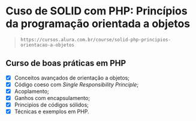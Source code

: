 # Cuso de SOLID com PHP: Princípios da programação orientada a objetos
>  `https://cursos.alura.com.br/course/solid-php-principios-orientacao-a-objetos`

## Curso de boas práticas em PHP
- [x] Conceitos avançados de orientação a objetos;
- [x] Código coeso com _Single Responsibility Principle_;
- [x] Acoplamento;
- [x] Ganhos com encapsulamento;
- [x] Principios de códigos sólidos;
- [x] Técnicas e exemplos em PHP.